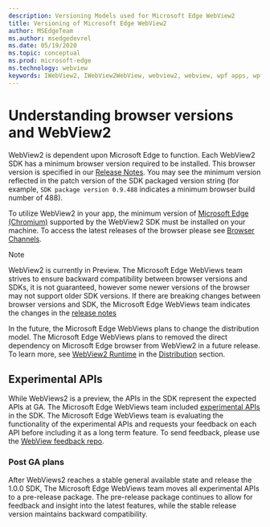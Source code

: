 ```yaml
---
description: Versioning Models used for Microsoft Edge WebView2
title: Versioning of Microsoft Edge WebView2
author: MSEdgeTeam
ms.author: msedgedevrel
ms.date: 05/19/2020
ms.topic: conceptual
ms.prod: microsoft-edge
ms.technology: webview
keywords: IWebView2, IWebView2WebView, webview2, webview, wpf apps, wpf, edge, ICoreWebView2, ICoreWebView2Host, browser control, edge html
---
```


# Understanding browser versions and WebView2  

WebView2 is dependent upon Microsoft Edge to function.  Each WebView2 SDK has a minimum browser version required to be installed.  This browser version is specified in our [Release Notes](../releasenotes.md).  You may see the minimum version reflected in the patch version of the SDK packaged version string \(for example, `SDK package version 0.9.488` indicates a minimum browser build number of 488\).  

To utilize WebView2 in your app, the minimum version of [Microsoft Edge (Chromium)](/microsoft-edge/index) supported by the WebView2 SDK must be installed on your machine.  To access the latest releases of the browser please see [Browser Channels](https://docs.microsoft.com/deployedge/microsoft-edge-channels).  

> [!NOTE]
> WebView2 is currently in Preview.  The Microsoft Edge WebViews team strives to ensure backward compatibility between browser versions and SDKs, it is not guaranteed, however some newer versions of the browser may not support older SDK versions.  If there are breaking changes between browser versions and SDK, the Microsoft Edge WebViews team indicates the changes in the [release notes](../releasenotes.md)  

In the future, the Microsoft Edge WebViews plans to change the distribution model.  The Microsoft Edge WebViews plans to removed the direct dependency on Microsoft Edge browser from WebView2 in a future release.  To learn more, see [WebView2 Runtime]() in the [Distribution]() section.  

## Experimental APIs  

While WebViews2 is a preview, the APIs in the SDK represent the expected APIs at GA.  The Microsoft Edge WebViews team included [experimental APIs](../reference/win32/0-9-488-reference-webview2.md#experimental) in the SDK.  The Microsoft Edge WebViews team is evaluating the functionality of the experimental APIs and requests your feedback on each API before including it as a long term feature.  To send feedback, please use the [WebView feedback repo](https://aka.ms/webviewfeedback).  

### Post GA plans  

After WebViews2 reaches a stable general available state and release the 1.0.0 SDK, The Microsoft Edge WebViews team moves all experimental APIs to a pre-release package.  The pre-release package continues to allow for feedback and insight into the latest features, while the stable release version maintains backward compatibility.  

<!--links -->
